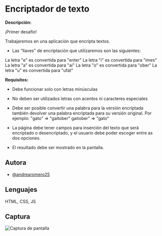 
# Encriptador de texto

**Descripción:**

¡Primer desafío!

Trabajaremos en una aplicación que encripta textos.

- Las "llaves" de encriptación que utilizaremos son las siguientes:

La letra "e" es convertida para "enter"
La letra "i" es convertida para "imes"
La letra "a" es convertida para "ai"
La letra "o" es convertida para "ober"
La letra "u" es convertida para "ufat"

**Requisitos:**

- Debe funcionar solo con letras minúsculas
- No deben ser utilizados letras con acentos ni caracteres especiales
- Debe ser posible convertir una palabra para la versión encriptada también devolver una palabra encriptada para su versión original.
Por ejemplo:
"gato" => "gaitober"
gaitober" => "gato"

- La página debe tener campos para inserción del texto que será encriptado o desencriptado, y el usuario debe poder escoger entre as dos opciones.
- El resultado debe ser mostrado en la pantalla.


## Autora

- [@andrearomero25](https://github.com/Andrearomero25/Challenges)

## Lenguajes

HTML, CSS, JS

## Captura 
![Captura de pantalla](https://github.com/user-attachments/assets/30ddd89a-f88c-42d1-83ae-a0c41bac2d6c)
